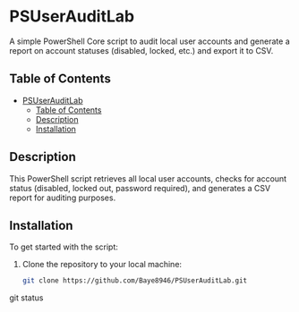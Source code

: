 # PSUserAuditLab

A simple PowerShell Core script to audit local user accounts and generate a report on account statuses (disabled, locked, etc.) and export it to CSV.

## Table of Contents

- [PSUserAuditLab](#psuserauditlab)
  - [Table of Contents](#table-of-contents)
  - [Description](#description)
  - [Installation](#installation)

## Description

This PowerShell script retrieves all local user accounts, checks for account status (disabled, locked out, password required), and generates a CSV report for auditing purposes.

## Installation

To get started with the script:

1. Clone the repository to your local machine:

   ```bash
   git clone https://github.com/Baye8946/PSUserAuditLab.git
git status
